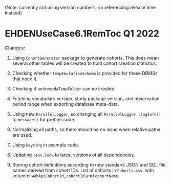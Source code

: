 (Note: currently not using version numbers, so referencing release time instead)

EHDENUseCase6.1RemToc Q1 2022
======================================

Changes:

1. Using `CohortGenerator` package to generate cohorts. This does mean several other tables will be created to hold cohort creation statistics.

2. Checking whether `tempEmulationSchema` is provided for those DBMSs that need it.

3. Checking if `andromedaTempFolder` can be created.

4. Fetching vocabulary version, study package version, and observation period range when exporting database meta-data.

5. Using new `ParallelLogger`, so changing all `ParallelLogger::logInfo()` to `message()` for prettier code.

6. Normalizing all paths, so there should be no issue when relative paths are used.

7. Using `keyring` in example code.

8. Updating `renv.lock` to latest versions of all dependencies.

9. Storing cohort definitions according to new standard: JSON and SQL file names derived from cohort IDs. List of cohorts in `Cohorts.csv`, with columns `webApiCohortId`, `cohortId` and `cohortName`.




